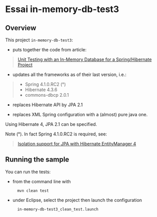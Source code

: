 Essai in-memory-db-test3
=======

Overview
-------

This project `in-memory-db-test3`:

* puts together the code from article:

>[Unit Testing with an In-Memory Database for a Spring/Hibernate Project](http://whileonefork.blogspot.fr/2012/11/unit-testing-with-in-memory-database.html)

* updates all the frameworks as of their last version, i.e.:

>* Spring 4.1.0.RC2 (°)
>* Hibernate 4.3.6
>* commons-dbcp 2.0.1

* replaces Hibernate API by JPA 2.1

* replaces XML Spring configuration with a (almost) pure java one.



Using Hibernate 4, JPA 2.1 can be specified.

Note (°). In fact Spring 4.1.0.RC2 is required, see:

>[Isolation support for JPA with Hibernate EntityManager 4](https://jira.spring.io/browse/SPR-11942)


Running the sample
-------

You can run the tests:

* from the command line with

		mvn clean test
		
* under Eclipse, select the project then launch the configuration
        
		in-memory-db-test3_clean_test.launch
        	
